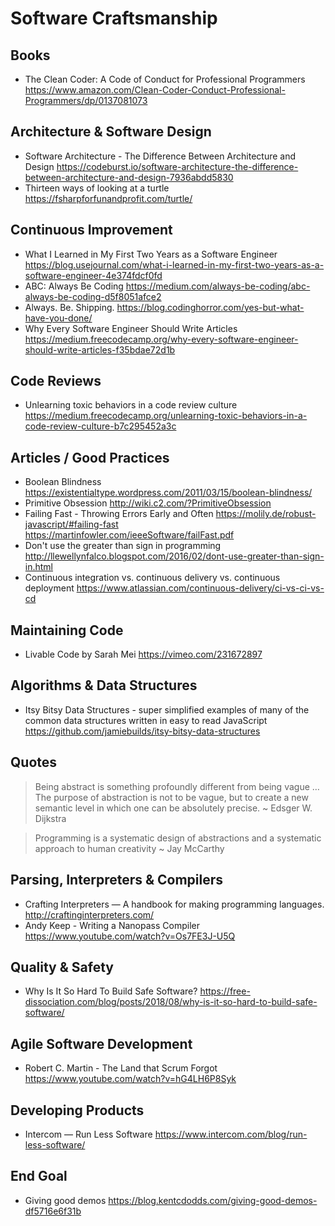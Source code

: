 # Software Craftsmanship

## Books

* The Clean Coder: A Code of Conduct for Professional Programmers
  https://www.amazon.com/Clean-Coder-Conduct-Professional-Programmers/dp/0137081073

## Architecture & Software Design

* Software Architecture - The Difference Between Architecture and Design
  https://codeburst.io/software-architecture-the-difference-between-architecture-and-design-7936abdd5830
* Thirteen ways of looking at a turtle
  https://fsharpforfunandprofit.com/turtle/

## Continuous Improvement

* What I Learned in My First Two Years as a Software Engineer
  https://blog.usejournal.com/what-i-learned-in-my-first-two-years-as-a-software-engineer-4e374fdcf0fd
* ABC: Always Be Coding
  https://medium.com/always-be-coding/abc-always-be-coding-d5f8051afce2
* Always. Be. Shipping.
  https://blog.codinghorror.com/yes-but-what-have-you-done/
* Why Every Software Engineer Should Write Articles
  https://medium.freecodecamp.org/why-every-software-engineer-should-write-articles-f35bdae72d1b

## Code Reviews

* Unlearning toxic behaviors in a code review culture
  https://medium.freecodecamp.org/unlearning-toxic-behaviors-in-a-code-review-culture-b7c295452a3c

## Articles / Good Practices

* Boolean Blindness
  https://existentialtype.wordpress.com/2011/03/15/boolean-blindness/
* Primitive Obsession
  http://wiki.c2.com/?PrimitiveObsession
* Failing Fast - Throwing Errors Early and Often
  https://molily.de/robust-javascript/#failing-fast https://martinfowler.com/ieeeSoftware/failFast.pdf
* Don't use the greater than sign in programming
  http://llewellynfalco.blogspot.com/2016/02/dont-use-greater-than-sign-in.html
* Continuous integration vs. continuous delivery vs. continuous deployment
  https://www.atlassian.com/continuous-delivery/ci-vs-ci-vs-cd

## Maintaining Code

* Livable Code by Sarah Mei
  https://vimeo.com/231672897

## Algorithms & Data Structures

* Itsy Bitsy Data Structures - super simplified examples of many of the common data structures written in easy to read JavaScript
  https://github.com/jamiebuilds/itsy-bitsy-data-structures

## Quotes 

> Being abstract is something profoundly different from being vague … The purpose of abstraction is not to be vague, but to create a new semantic level in which one can be absolutely precise.
> ~ Edsger W. Dijkstra

> Programming is a systematic design of abstractions and a systematic approach to human creativity
> ~ Jay McCarthy 

## Parsing, Interpreters & Compilers

* Crafting Interpreters — A handbook for making programming languages.
  http://craftinginterpreters.com/
* Andy Keep - Writing a Nanopass Compiler
  https://www.youtube.com/watch?v=Os7FE3J-U5Q

## Quality & Safety

* Why Is It So Hard To Build Safe Software?
  https://free-dissociation.com/blog/posts/2018/08/why-is-it-so-hard-to-build-safe-software/


## Agile Software Development

* Robert C. Martin - The Land that Scrum Forgot
  https://www.youtube.com/watch?v=hG4LH6P8Syk

## Developing Products

* Intercom — Run Less Software
  https://www.intercom.com/blog/run-less-software/

## End Goal

* Giving good demos
  https://blog.kentcdodds.com/giving-good-demos-df5716e6f31b
